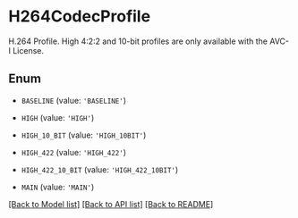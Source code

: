 # H264CodecProfile

H.264 Profile. High 4:2:2 and 10-bit profiles are only available with the AVC-I License.

## Enum

* `BASELINE` (value: `'BASELINE'`)

* `HIGH` (value: `'HIGH'`)

* `HIGH_10_BIT` (value: `'HIGH_10BIT'`)

* `HIGH_422` (value: `'HIGH_422'`)

* `HIGH_422_10_BIT` (value: `'HIGH_422_10BIT'`)

* `MAIN` (value: `'MAIN'`)

[[Back to Model list]](../README.md#documentation-for-models) [[Back to API list]](../README.md#documentation-for-api-endpoints) [[Back to README]](../README.md)


